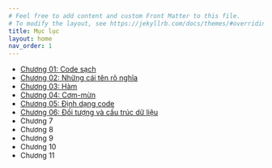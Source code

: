 ```yaml
---
# Feel free to add content and custom Front Matter to this file.
# To modify the layout, see https://jekyllrb.com/docs/themes/#overriding-theme-defaults
title: Mục lục
layout: home
nav_order: 1
---
```

- [Chương 01: Code sạch](/cleancodetv-page/chapter-01/)
- [Chương 02: Những cái tên rõ nghĩa](/cleancodetv-page/chapter-02/)
- [Chương 03: Hàm](/cleancodetv-page/chapter-03/)
- [Chương 04: Cơm-mừn](/cleancodetv-page/chapter-04/)
- [Chương 05: Định dạng code](/cleancodetv-page/chapter-05/)
- [Chương 06: Đối tượng và cấu trúc dữ liệu](/cleancodetv-page/chapter-06/)
- Chương 7  
- Chương 8  
- Chương 9  
- Chương 10  
- Chương 11  